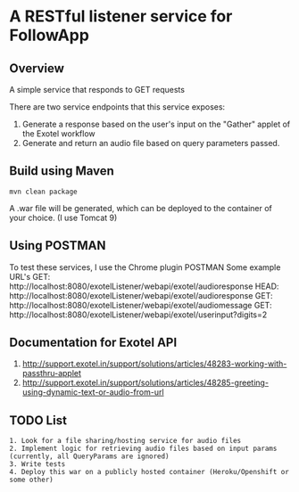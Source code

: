 # A RESTful listener service for FollowApp

## Overview
A simple service that responds to GET requests

There are two service endpoints that this service exposes:
1. Generate a response based on the user's input on the "Gather" applet of the Exotel workflow
2. Generate and return an audio file based on query parameters passed.

## Build using Maven

    mvn clean package

A .war file will be generated, which can be deployed to the container of your choice. (I use Tomcat 9)

## Using POSTMAN
To test these services, I use the Chrome plugin POSTMAN
Some example URL's
    GET: http://localhost:8080/exotelListener/webapi/exotel/audioresponse
    HEAD: http://localhost:8080/exotelListener/webapi/exotel/audioresponse
    GET: http://localhost:8080/exotelListener/webapi/exotel/audiomessage
    GET: http://localhost:8080/exotelListener/webapi/exotel/userinput?digits=2

## Documentation for Exotel API

1. http://support.exotel.in/support/solutions/articles/48283-working-with-passthru-applet
2. http://support.exotel.in/support/solutions/articles/48285-greeting-using-dynamic-text-or-audio-from-url

## TODO List
	1. Look for a file sharing/hosting service for audio files
	2. Implement logic for retrieving audio files based on input params (currently, all QueryParams are ignored)
	3. Write tests
	4. Deploy this war on a publicly hosted container (Heroku/Openshift or some other)

